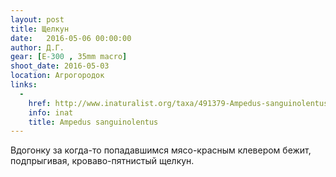 ```yaml
---
layout: post
title: Щелкун
date:   2016-05-06 00:00:00
author: Д.Г.
gear: [E-300 , 35mm macro]
shoot_date: 2016-05-03
location: Агрогородок
links:
  -
    href: http://www.inaturalist.org/taxa/491379-Ampedus-sanguinolentus
    info: inat
    title: Ampedus sanguinolentus
---
```


Вдогонку за когда-то попадавшимся мясо-красным клевером бежит, подпрыгивая, кроваво-пятнистый щелкун.
